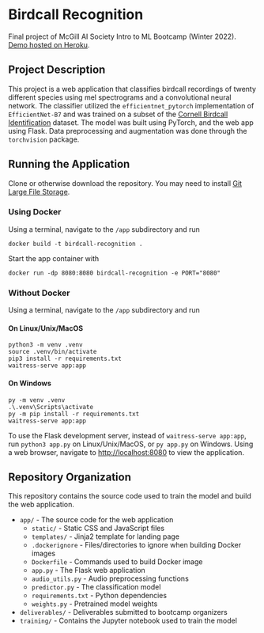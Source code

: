 # Birdcall Recognition

Final project of McGill AI Society Intro to ML Bootcamp (Winter 2022). [Demo hosted on Heroku](https://birdcall-recognition.herokuapp.com/).

## Project Description

This project is a web application that classifies birdcall recordings of twenty different species using mel spectrograms and a convolutional neural network. The classifier utilized the `efficientnet_pytorch` implementation of `EfficientNet-B7` and was trained on a subset of the [Cornell Birdcall Identification](https://www.kaggle.com/competitions/birdsong-recognition/data) dataset. The model was built using PyTorch, and the web app using Flask. Data preprocessing and augmentation was done through the `torchvision` package.

## Running the Application

Clone or otherwise download the repository. You may need to install [Git Large File Storage](https://git-lfs.github.com/).

### Using Docker

Using a terminal, navigate to the `/app` subdirectory and run
```
docker build -t birdcall-recognition .
```

Start the app container with
```
docker run -dp 8080:8080 birdcall-recognition -e PORT="8080"
```

### Without Docker

Using a terminal, navigate to the `/app` subdirectory and run

#### On Linux/Unix/MacOS
```
python3 -m venv .venv
source .venv/bin/activate
pip3 install -r requirements.txt
waitress-serve app:app
```

#### On Windows
```
py -m venv .venv
.\.venv\Scripts\activate
py -m pip install -r requirements.txt
waitress-serve app:app
```

To use the Flask development server, instead of `waitress-serve app:app`, run `python3 app.py` on Linux/Unix/MacOS, or `py app.py` on Windows.
Using a web browser, navigate to [http://localhost:8080](http://localhost:8080) to view the application.

## Repository Organization

This repository contains the source code used to train the model and build the web application.

- `app/` - The source code for the web application
  - `static/` - Static CSS and JavaScript files
  - `templates/` - Jinja2 template for landing page
  - `.dockerignore` - Files/directories to ignore when building Docker images
  - `Dockerfile` - Commands used to build Docker image
  - `app.py` - The Flask web application
  - `audio_utils.py` - Audio preprocessing functions
  - `predictor.py` - The classification model
  - `requirements.txt` - Python dependencies
  - `weights.py` - Pretrained model weights
- `deliverables/` - Deliverables submitted to bootcamp organizers
- `training/` - Contains the Jupyter notebook used to train the model
